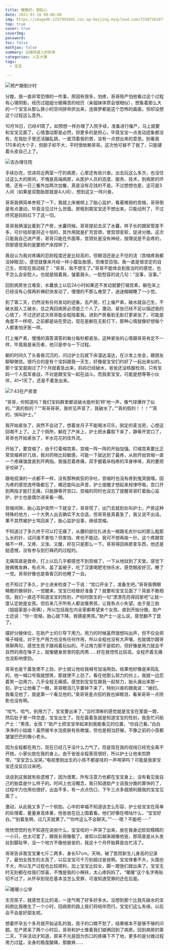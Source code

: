 ```yaml
---
title: 暖暖的，很贴心
date: 2021-01-16 08:00:00
img: https://imagedb-1257991841.cos.ap-beijing.myqcloud.com/233871610771655_.pic.jpg
top: true
cover: true
coverImg: 
password: 
toc: false
mathjax: false
summary: 迎接吱星人的到来
categories: 人生大事
tags:
  - 宝宝

---
```


![预产期倒计时](https://imagedb-1257991841.cos.ap-beijing.myqcloud.com/232011610252737_.pic_1.jpeg)

分娩，我一直非常恐惧的一件事，原因有很多，怕疼，哥哥陪产怕他看过这个过程有心理阴影。经历过姐姐分娩痛苦的经历（亲姐妹体质会很相似），想象着那么大的一个宝宝从那么狭小的空间拼命挤出来，连做梦都是这个恐怖的画面，但却没想这个过程这么意外。

10月16日，已经41周了。如预想一样办理了入院手续，准备进行催产，马上就要和宝宝见面了。心情激动那是必然，但更多的是担心，毕竟宝宝一点发动迹象都没有，在我肚子里还活蹦乱跳，一直顶着我的胃，没有一点想出来的意思。别看我170多的大个子，但胆子却不大，平时很依赖哥哥。这次他可替不了我了，只能硬着头皮自己上了。

![去办理住院](https://imagedb-1257991841.cos.ap-beijing.myqcloud.com/233901610771655_.pic.jpg)

手续办完，住进将近两室一厅的病房，心里还有些兴奋。出去玩这么多次，也没住过这么大的房间，不愧是高端病房，从医护人员的态度、服务、技术，到病房的环境，还有一日三餐外加两次加餐，真是没有花钱的不是。不过想想也是，这可是3人间（如果是双胞胎那就是4人间），想到这又一阵兴奋。

哥哥我俩简单参观了一下，我就上床被绑上了胎心监护，看着微弱的宫缩，哥哥倒是有点激动，毕竟没见过什么世面。房租到期宝宝还不想出来，只能动刑了，不过终究是妈妈扛下了这一切。

哥哥我俩溜达着到了产房，水囊伺候。哥哥提前去买了水囊，样子长的跟尿管差不多，可价钱却是将近十倍的，其作用就是扩充宫颈，使宫颈变软，促进分娩。这次只能我自己进产房，哥哥只能在外面等，宫颈处是没有神经，按理说是不会疼的，但那感觉真的是要把产床捏碎了。

我自认为我对疼痛的忍耐程度还是比较高的，但眼泪还是止不住的流（宫缩疼我都没掉眼泪）。感觉就像来月经一样小腹坠胀感，但难受百倍。我一直是很坚定的自己生，但现在我动摇了：“哥哥，我不想生了。”哥哥不能体会到我当时的感觉，也不怎么会安慰人。也就是陪着我，皱着眉头，一脸愁容的说几句：“没事，没事。”

回到病房坐立难安，水囊放上以后24小时如果还不发动就要打缩宫素，躺在床上已经没有心情再祈祷赶快发动了，慢慢的不那么难受了，迷迷糊糊睡了一小觉。

到了第二天，仍然没有任何发动的迹象。去产房，打上催产素，破水就自己生，不破水就人工破水，总之再回病房必须是三个人了。激动、紧张已经不足以描述我的心情了，不过还好这次哥哥能全程陪着我。进到产房看到无影灯更紧张了，可能是角度不一样吧，之前都是站在旁边，现在是躺在无影灯下，那种心情就像好想每个人都害怕牙医一样。

打上催产素，慢慢的滴答滴答的每分每秒都紧张。这种紧张的心情跟哥哥肯定不一样，毕竟我是亲历者，他只是参与一下过程。

躺的时间久了头昏昏沉沉的，问过护士后就下床溜达溜达，在沙发上坐会，跟朋友聊聊微信。很巧合的是有个宝妈跟我一天生，好像是宝宝们约好了一起出来似的。那个宝宝是刚过了7个月就着急出来，妈妈已经破水，爸爸还没核酸检测，只有宝妈一个人孤军奋战，不对是跟宝宝一起在战斗。而我家宝宝，可能是想等等小伙伴，41+1天了，还是不着急出来。

![7:43在产房里](https://imagedb-1257991841.cos.ap-beijing.myqcloud.com/11291610261575_.pic.jpg)

“哥哥，你知道吗？我们宝妈群里都说破水能听到‘砰’地一声，像气球爆炸了似的，”“真的假的？”“哥哥哥哥，我听见声音了，我破水了。”“真的假的！！！”“真的，快叫护士。”

我开始紧张了，突然不会动了，想着坐月子不能喝冰可乐，刚定的麦当劳，心想这回喝不上了。上了个厕所，躺在了产床上，护士把水囊取下来了，静等开宫口了，哥哥也开始紧张了，羊水花花的往外流。

开始了，要宫缩了，由于打着缩宫素，宫缩一阵一阵的开始加强。打缩宫素要比正常宫缩疼好几倍，我对药物比较敏感，可能一下就达到了最疼，从刚开始宫缩一直一个疼痛强度直到开两指。我强忍着疼痛，双手握着床档疼的浑身哆嗦，真的要把牙咬碎了。

跟电视演的一点都不一样，没有那种疯狂的孕吐，宫缩时也没有疼到鬼哭狼嚎。因为疼的感觉连呼吸都忘了，哪还能叫出声音，护士提醒才想起来规律呼吸。宫口开到两指才能打无痛，只能静等开宫口，宫缩的同时也没忘了提醒哥哥盯着胎心监护，护士也是偶尔进来看一眼。

宫缩间隙，胎心监护突然一下就没了，哥哥慌了，出门去就到处叫护士。产房这种特殊的地方，一个大男人出去确实不太合适，但哥哥是真着急了，我又说不出话。果不其然被护士骂回来了，胎心监护没事，继续宫缩。

不知道过了多久终于可以打无痛了，从腰的部位扎进去一根跟毛衣针似的那么粗那么长的针，试问谁不害怕？但害怕、疼也不能动，我可不想再挨一针。这个疼跟宫缩不一样，又疼、又涨、又酸，好在只是那么一下。哥哥得回病房拿东西，他还是挺遗憾，没有参与到打麻药的过程的。

无痛简直是救命，打上以后几乎都感觉不到宫缩了，一下从地狱到了天堂。感觉下肢微微发麻，有点冷，盖了盖被子，吃了汉堡喝肥宅快乐水，感觉眼皮好沉，睡了一觉。哥哥好像也是昏昏沉的也睡了一会。

也不知过了多久，护士进来检查了一下说：“宫口开全了，准备生吧。”哥哥我俩眼睛瞪的像铜铃，一觉醒来，宝宝已经做好准备了？就要和宝宝见面了？简直不敢相信。我们一直还不知道宝宝的性别，产检时医生的一句“漂漂亮亮得回家吧”让我一度认定她是女孩。但后来几乎所有人都说像男孩，让我有点小失望。由于是三胎（姐姐家是小哥俩），所以包括我在内全家都希望来个女孩。直到开始分娩，助产士还说：“你一宫缩，胎心就下降，我猜是男孩。”助产士一这么说，感觉翻不了盘了。

摆好分娩体位，在助产士的引导下用力。用力的时候虽然很想叫出声，但不仅会把嗓子喊哑，对于生产用力也没有任何作用，所以全程也没有大声嚷，也就偶尔跟哥哥聊两句，感觉生孩子跟闹着玩似的。不过用力那不是假的，但好像是用力就会不自然的用在嗓子上，就像健身房里的肌肉男……好在我悟性比较高，全程开着无痛也没影响使劲。

哥哥也是干着急使不上劲，护士就让他给我喊号加油用劲。结果他好像是来捣乱的，他一喊口号我就想笑，那就使不上劲了。看在他那么努力的份上，我就一边忍着笑一边用力，几乎全程无痛感。感觉到宝宝在跟我一起努力，胎头漏出来那一刻，护士让他看了一眼，哥哥眼泪几乎要掉下来了，特别兴奋的跟我说：“媳妇，我看见他了，我是第一个看见他的。”臭哥哥差点招的我也掉眼泪，看来哥哥一点阴影也没有啊。

“哈气，哈气，别用力了，宝宝要出来了。”当时清晰的感觉就是宝宝在里面一蹬，然后肚子里一阵空虚，宝宝出生了。现在最着急就是知道宝宝的性别，我急忙问助产士：“男孩，女孩？”助产士把宝宝举起来到我能看见的位置，“你自己看。”白白净净的小姑娘！虽然被羊水泡皮肤有些微皱，但也是相当舒展，不像之前的小孩都皱皱巴巴的像小老头。

因为全程都在用力，现在已经几乎没什么力气了。但是现在我的视线已经完全离不开她，小家伙放在我的身上。由于爸爸全程表现很好，所以护士让他来剪脐带。“宝宝怎么没哭。”电视里刚出生的小孩不都是哇的一声啼哭吗？可能是我家宝宝还没反应过来吧。

话说到这我就有些遗憾了，因为很累，所有注意力也都在宝宝身上，没有看见我自己的胎盘是什么样子的。时间上也没概念，我只知道助产士说我分娩的算快的了，过程中力也用也很好，出血不多，有一点点伤口，下午三点多就顺利跟我的宝宝见面了 。

激动，从此我又多了一个软肋。心中的幸福不知道该怎么形容，护士给宝宝在简单的处理着，量量身高体重，他爸爸在边上围着看。他们好像在嘀咕什么，“宝宝好白。”“别着急啊，过几天就黄了。”“你咋这么不会聊天。”“······嗯？不能吧······”

恍恍惚惚的也不知道在说些什么，宝宝哇的一声哭了出来，放在我身边软软糯糯的一小只，也太可爱了，跟我长得像极了。谁知以后越来越像他爸，那简直是从头发丝到脚趾甲，没一个地方不像他爸爸的，我这十个月怀胎算是白忙活了。

哥哥告诉我宝宝重七斤二两多，身长57cm。天呐，破了医院新生儿身高的记录了，最怕女孩生的太高了，以后宝宝可千万别超过爸爸啊。宝宝体重不大，头围也不大，所以生产过程也比较顺利，加上宝宝比较长，脚一蹬我们就出来了。宝宝无时无刻都在给我们惊喜，不愧是我的小棉袄，太心疼妈妈了。“暖暖”这个名字再贴切不过了，从怀孕到现在基本没怎么受罪，可谁知道受罪的还在后面。

![暖暖小公举](https://imagedb-1257991841.cos.ap-beijing.myqcloud.com/11311610262099_.pic.jpg)

生完孩子，就感觉无比的渴，一连气喝了好多好多水。没想到那个比我先破水的宝妈倒比我晚生了一个小时，回病房的路上我们将结伴而行。宝宝们这么有缘，以后会不会是好朋友呢。

想着怀孕五个多月就开始泌乳的我，孩子的口粮不愁了，结果根本不是够不够的问题。在产房呆了两个小时后，哥哥和护士推着我们娘俩回到了病房。回到病房的第二天，下床活动才知道，原来不光是因为伤口的疼痛下不了地，更多的是分娩过程用力过猛，全身的极度酸痛，那酸爽……